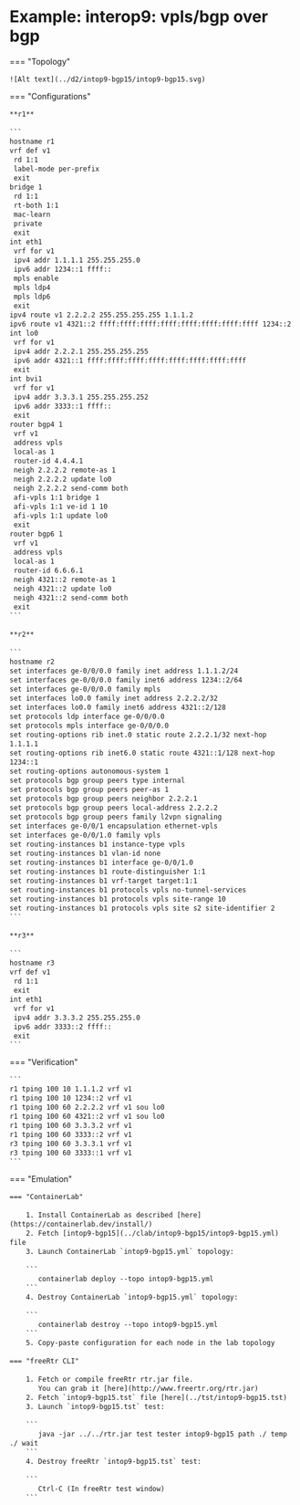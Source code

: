 # Example: interop9: vpls/bgp over bgp

=== "Topology"

    ![Alt text](../d2/intop9-bgp15/intop9-bgp15.svg)

=== "Configurations"

    **r1**

    ```
    hostname r1
    vrf def v1
     rd 1:1
     label-mode per-prefix
     exit
    bridge 1
     rd 1:1
     rt-both 1:1
     mac-learn
     private
     exit
    int eth1
     vrf for v1
     ipv4 addr 1.1.1.1 255.255.255.0
     ipv6 addr 1234::1 ffff::
     mpls enable
     mpls ldp4
     mpls ldp6
     exit
    ipv4 route v1 2.2.2.2 255.255.255.255 1.1.1.2
    ipv6 route v1 4321::2 ffff:ffff:ffff:ffff:ffff:ffff:ffff:ffff 1234::2
    int lo0
     vrf for v1
     ipv4 addr 2.2.2.1 255.255.255.255
     ipv6 addr 4321::1 ffff:ffff:ffff:ffff:ffff:ffff:ffff:ffff
     exit
    int bvi1
     vrf for v1
     ipv4 addr 3.3.3.1 255.255.255.252
     ipv6 addr 3333::1 ffff::
     exit
    router bgp4 1
     vrf v1
     address vpls
     local-as 1
     router-id 4.4.4.1
     neigh 2.2.2.2 remote-as 1
     neigh 2.2.2.2 update lo0
     neigh 2.2.2.2 send-comm both
     afi-vpls 1:1 bridge 1
     afi-vpls 1:1 ve-id 1 10
     afi-vpls 1:1 update lo0
     exit
    router bgp6 1
     vrf v1
     address vpls
     local-as 1
     router-id 6.6.6.1
     neigh 4321::2 remote-as 1
     neigh 4321::2 update lo0
     neigh 4321::2 send-comm both
     exit
    ```

    **r2**

    ```
    hostname r2
    set interfaces ge-0/0/0.0 family inet address 1.1.1.2/24
    set interfaces ge-0/0/0.0 family inet6 address 1234::2/64
    set interfaces ge-0/0/0.0 family mpls
    set interfaces lo0.0 family inet address 2.2.2.2/32
    set interfaces lo0.0 family inet6 address 4321::2/128
    set protocols ldp interface ge-0/0/0.0
    set protocols mpls interface ge-0/0/0.0
    set routing-options rib inet.0 static route 2.2.2.1/32 next-hop 1.1.1.1
    set routing-options rib inet6.0 static route 4321::1/128 next-hop 1234::1
    set routing-options autonomous-system 1
    set protocols bgp group peers type internal
    set protocols bgp group peers peer-as 1
    set protocols bgp group peers neighbor 2.2.2.1
    set protocols bgp group peers local-address 2.2.2.2
    set protocols bgp group peers family l2vpn signaling
    set interfaces ge-0/0/1 encapsulation ethernet-vpls
    set interfaces ge-0/0/1.0 family vpls
    set routing-instances b1 instance-type vpls
    set routing-instances b1 vlan-id none
    set routing-instances b1 interface ge-0/0/1.0
    set routing-instances b1 route-distinguisher 1:1
    set routing-instances b1 vrf-target target:1:1
    set routing-instances b1 protocols vpls no-tunnel-services
    set routing-instances b1 protocols vpls site-range 10
    set routing-instances b1 protocols vpls site s2 site-identifier 2
    ```

    **r3**

    ```
    hostname r3
    vrf def v1
     rd 1:1
     exit
    int eth1
     vrf for v1
     ipv4 addr 3.3.3.2 255.255.255.0
     ipv6 addr 3333::2 ffff::
     exit
    ```

=== "Verification"

    ```
    r1 tping 100 10 1.1.1.2 vrf v1
    r1 tping 100 10 1234::2 vrf v1
    r1 tping 100 60 2.2.2.2 vrf v1 sou lo0
    r1 tping 100 60 4321::2 vrf v1 sou lo0
    r1 tping 100 60 3.3.3.2 vrf v1
    r1 tping 100 60 3333::2 vrf v1
    r3 tping 100 60 3.3.3.1 vrf v1
    r3 tping 100 60 3333::1 vrf v1
    ```

=== "Emulation"

    === "ContainerLab"

        1. Install ContainerLab as described [here](https://containerlab.dev/install/)  
        2. Fetch [intop9-bgp15](../clab/intop9-bgp15/intop9-bgp15.yml) file  
        3. Launch ContainerLab `intop9-bgp15.yml` topology:  

        ```
           containerlab deploy --topo intop9-bgp15.yml  
        ```
        4. Destroy ContainerLab `intop9-bgp15.yml` topology:  

        ```
           containerlab destroy --topo intop9-bgp15.yml  
        ```
        5. Copy-paste configuration for each node in the lab topology

    === "freeRtr CLI"

        1. Fetch or compile freeRtr rtr.jar file.  
           You can grab it [here](http://www.freertr.org/rtr.jar)  
        2. Fetch `intop9-bgp15.tst` file [here](../tst/intop9-bgp15.tst)  
        3. Launch `intop9-bgp15.tst` test:  

        ```
           java -jar ../../rtr.jar test tester intop9-bgp15 path ./ temp ./ wait
        ```
        4. Destroy freeRtr `intop9-bgp15.tst` test:  

        ```
           Ctrl-C (In freeRtr test window)
        ```

